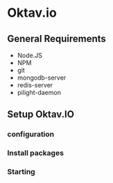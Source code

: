 # Oktav.io

## General Requirements

* Node.JS
* NPM
* git
* mongodb-server
* redis-server
* pilight-daemon

## Setup Oktav.IO

### configuration

### Install packages

### Starting
